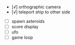 - [√] orthographic camera
- [√] teleport ship to other side
- [ ] spawn asteroids
- [ ] score display
- [ ] ufo
- [ ] game loop